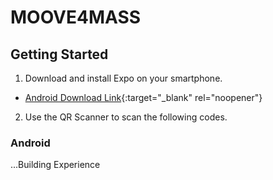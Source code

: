 # MOOVE4MASS

## Getting Started

1. Download and install Expo on your smartphone.
- [Android Download Link](https://play.google.com/store/apps/details?id=host.exp.exponent&hl=en){:target="_blank" rel="noopener"}
2. Use the QR Scanner to scan the following codes.

### Android
...Building Experience
